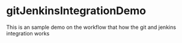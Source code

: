 # gitJenkinsIntegrationDemo
This is an sample demo on the workflow that how the git and jenkins integration works
